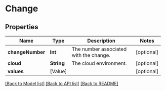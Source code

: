 # Change

## Properties
Name | Type | Description | Notes
------------ | ------------- | ------------- | -------------
**changeNumber** | **Int** | The number associated with the change. | [optional] 
**cloud** | **String** | The cloud environment. | [optional] 
**values** | [Value] |  | [optional] 

[[Back to Model list]](../README.md#documentation-for-models) [[Back to API list]](../README.md#documentation-for-api-endpoints) [[Back to README]](../README.md)


